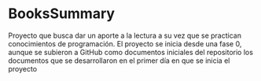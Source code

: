 # BooksSummary
Proyecto que busca dar un aporte a la lectura a su vez que se practican conocimientos de programación. El proyecto se inicia desde una fase 0, aunque se subieron a GitHub como documentos iniciales del repositorio los documentos que se desarrollaron en el primer día en que se inicia el proyecto
